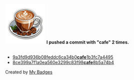 <img src="https://github.com/my-badges/my-badges/blob/master/badges/cafe-commit/cafe-commit.png?raw=true" alt="I pushed a commit with &quot;cafe&quot; 2 times." title="I pushed a commit with &quot;cafe&quot; 2 times." width="128">
<strong>I pushed a commit with &quot;cafe&quot; 2 times.</strong>
<br><br>

- <a href="https://github.com/Azecko/jdt-generator/commit/9a3fd9d936b08feddc6ca34b0cafe1b3fc7a4495">9a3fd9d936b08feddc6ca34b0<strong>cafe</strong>1b3fc7a4495</a>
- <a href="https://github.com/Azecko/module293-site/commit/8ce399a7f1a0ea560e3299c83f98cafe8b5a74b4">8ce399a7f1a0ea560e3299c83f98<strong>cafe</strong>8b5a74b4</a>


Created by <a href="https://github.com/my-badges/my-badges">My Badges</a>